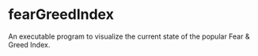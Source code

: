 # fearGreedIndex
An executable program to visualize the current state of the popular Fear &amp; Greed Index. 
